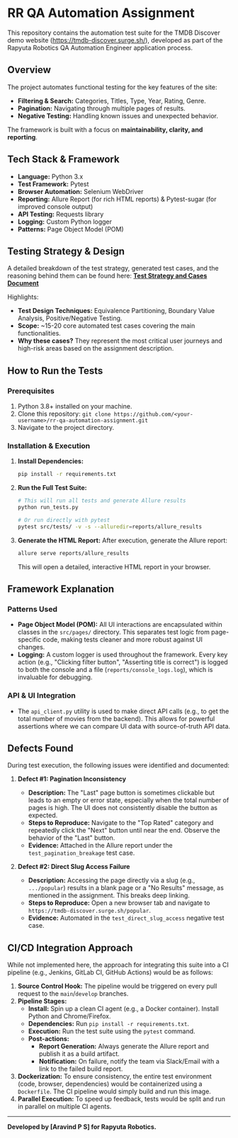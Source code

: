 # RR QA Automation Assignment

This repository contains the automation test suite for the TMDB Discover demo website (https://tmdb-discover.surge.sh/), developed as part of the Rapyuta Robotics QA Automation Engineer application process.

##  Overview

The project automates functional testing for the key features of the site:
*   **Filtering & Search:** Categories, Titles, Type, Year, Rating, Genre.
*   **Pagination:** Navigating through multiple pages of results.
*   **Negative Testing:** Handling known issues and unexpected behavior.

The framework is built with a focus on **maintainability, clarity, and reporting**.

##  Tech Stack & Framework

*   **Language:** Python 3.x
*   **Test Framework:** Pytest
*   **Browser Automation:** Selenium WebDriver
*   **Reporting:** Allure Report (for rich HTML reports) & Pytest-sugar (for improved console output)
*   **API Testing:** Requests library
*   **Logging:** Custom Python logger
*   **Patterns:** Page Object Model (POM)

##  Testing Strategy & Design

A detailed breakdown of the test strategy, generated test cases, and the reasoning behind them can be found here:
[**Test Strategy and Cases Document**](./docs/Test_Strategy_and_Cases.md)

Highlights:
*   **Test Design Techniques:** Equivalence Partitioning, Boundary Value Analysis, Positive/Negative Testing.
*   **Scope:** ~15-20 core automated test cases covering the main functionalities.
*   **Why these cases?** They represent the most critical user journeys and high-risk areas based on the assignment description.

##  How to Run the Tests

### Prerequisites
1.  Python 3.8+ installed on your machine.
2.  Clone this repository: `git clone https://github.com/<your-username>/rr-qa-automation-assignment.git`
3.  Navigate to the project directory.

### Installation & Execution

1.  **Install Dependencies:**
    ```bash
    pip install -r requirements.txt
    ```

2.  **Run the Full Test Suite:**
    ```bash
    # This will run all tests and generate Allure results
    python run_tests.py

    # Or run directly with pytest
    pytest src/tests/ -v -s --alluredir=reports/allure_results
    ```

3.  **Generate the HTML Report:**
    After execution, generate the Allure report:
    ```bash
    allure serve reports/allure_results
    ```
    This will open a detailed, interactive HTML report in your browser.

##  Framework Explanation

### Patterns Used
*   **Page Object Model (POM):** All UI interactions are encapsulated within classes in the `src/pages/` directory. This separates test logic from page-specific code, making tests cleaner and more robust against UI changes.
*   **Logging:** A custom logger is used throughout the framework. Every key action (e.g., "Clicking filter button", "Asserting title is correct") is logged to both the console and a file (`reports/console_logs.log`), which is invaluable for debugging.

### API & UI Integration
*   The `api_client.py` utility is used to make direct API calls (e.g., to get the total number of movies from the backend). This allows for powerful assertions where we can compare UI data with source-of-truth API data.

##  Defects Found

During test execution, the following issues were identified and documented:

1.  **Defect #1: Pagination Inconsistency**
    *   **Description:** The "Last" page button is sometimes clickable but leads to an empty or error state, especially when the total number of pages is high. The UI does not consistently disable the button as expected.
    *   **Steps to Reproduce:** Navigate to the "Top Rated" category and repeatedly click the "Next" button until near the end. Observe the behavior of the "Last" button.
    *   **Evidence:** Attached in the Allure report under the `test_pagination_breakage` test case.

2.  **Defect #2: Direct Slug Access Failure**
    *   **Description:** Accessing the page directly via a slug (e.g., `.../popular`) results in a blank page or a "No Results" message, as mentioned in the assignment. This breaks deep linking.
    *   **Steps to Reproduce:** Open a new browser tab and navigate to `https://tmdb-discover.surge.sh/popular`.
    *   **Evidence:** Automated in the `test_direct_slug_access` negative test case.

##  CI/CD Integration Approach

While not implemented here, the approach for integrating this suite into a CI pipeline (e.g., Jenkins, GitLab CI, GitHub Actions) would be as follows:

1.  **Source Control Hook:** The pipeline would be triggered on every pull request to the `main`/`develop` branches.
2.  **Pipeline Stages:**
    *   **Install:** Spin up a clean CI agent (e.g., a Docker container). Install Python and Chrome/Firefox.
    *   **Dependencies:** Run `pip install -r requirements.txt`.
    *   **Execution:** Run the test suite using the `pytest` command.
    *   **Post-actions:**
        *   **Report Generation:** Always generate the Allure report and publish it as a build artifact.
        *   **Notification:** On failure, notify the team via Slack/Email with a link to the failed build report.
3.  **Dockerization:** To ensure consistency, the entire test environment (code, browser, dependencies) would be containerized using a `Dockerfile`. The CI pipeline would simply build and run this image.
4.  **Parallel Execution:** To speed up feedback, tests would be split and run in parallel on multiple CI agents.

---
**Developed by [Aravind P S] for Rapyuta Robotics.**